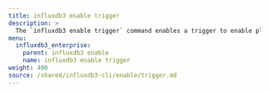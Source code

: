 ```yaml
---
title: influxdb3 enable trigger
description: >
  The `influxdb3 enable trigger` command enables a trigger to enable plugin execution.
menu:
  influxdb3_enterprise:
    parent: influxdb3 enable
    name: influxdb3 enable trigger
weight: 400
source: /shared/influxdb3-cli/enable/trigger.md
---
```


<!--
The content of this file is at content/shared/influxdb3-cli/enable/trigger.md
-->
